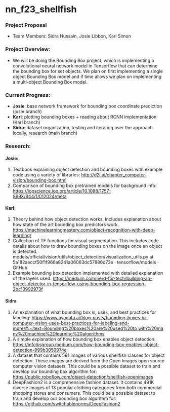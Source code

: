 # nn_f23_shellfish

### Project Proposal
- Team Members: Sidra Hussain, Josie Libbon, Karl Simon
### Project Overview: 
- We will be doing the Bounding Box project, which is implementing a convolutional neural network model in Tensorflow that can determine the bounding box for set objects. We plan on first implementing a single object Bounding Box model and if time allows we plan on implementing a multi-object Bounding Box model.

### Current Progress: 
 - __Josie__: base network framework for bounding box coordinate prediction (josie branch)
 - __Karl__: plotting bounding boxes + reading about RCNN implementation (Karl branch)
 - __Sidra__: dataset organization, testing and iterating over the approach locally, research (main branch)

### Research: 
#### Josie:
1. Textbook explaining object detection and bounding boxes with example code using a variety of libraries: http://d2l.ai/chapter_computer-vision/bounding-box.html
2. Comparison of bounding box pretrained models for background info: https://iopscience.iop.org/article/10.1088/1757-899X/844/1/012024/meta
#### Karl:
1. Theory behind how object detection works. Includes explanation about how state of the art bounding box predictors work. https://machinelearningmastery.com/object-recognition-with-deep-learning/
2. Collection of TF functions for visual segmentation. This includes code details about how to draw bounding boxes on the image once an object is detected. models/official/vision/utils/object_detection/visualization_utils.py at 5a182aeccf50f1f966a8241a06063dc57886d73e · tensorflow/models · GitHub
3. Example bounding box detection implemented with detailed explanation of the layers used. https://medium.com/nerd-for-tech/building-an-object-detector-in-tensorflow-using-bounding-box-regression-2bc13992973f
#### Sidra 
1. An explanation of what bounding box is, uses, and best practices for labeling: https://www.ayadata.ai/blog-posts/bounding-boxes-in-computer-vision-uses-best-practices-for-labeling-and-more/#:~:text=Bounding%20boxes%20are%20used%20to,with%20many%20machine%2Dlearning%20algorithms 
2. A simple explanation of how bounding box enables object detection: https://infolksgroup.medium.com/how-bounding-box-enables-object-detection-999b3059974e 
3. A dataset that contains 581 images of various shellfish classes for object detection. These images are derived from the Open Images open source computer vision datasets. This could be a possible dataset to train and develop our bounding box algorithm for: https://public.roboflow.com/object-detection/shellfish-openimages 
4. DeepFashion2 is a comprehensive fashion dataset. It contains 491K diverse images of 13 popular clothing categories from both commercial shopping stores and consumers. This could be a possible dataset to train and develop our bounding box algorithm for: https://github.com/switchablenorms/DeepFashion2 
